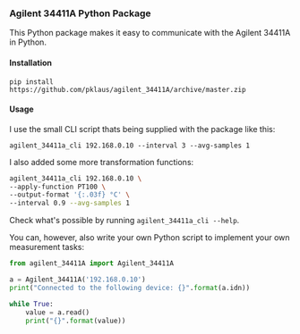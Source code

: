 
### Agilent 34411A Python Package

This Python package makes it easy to communicate with the Agilent 34411A in Python.

#### Installation

    pip install https://github.com/pklaus/agilent_34411A/archive/master.zip

#### Usage

I use the small CLI script thats being supplied with the package like this:

    agilent_34411a_cli 192.168.0.10 --interval 3 --avg-samples 1

I also added some more transformation functions:

````bash
agilent_34411a_cli 192.168.0.10 \
--apply-function PT100 \
--output-format '{:.03f} °C' \
--interval 0.9 --avg-samples 1
````

Check what's possible by running `agilent_34411a_cli --help`.

You can, however, also write your own Python script to implement your own measurement tasks:

````python
from agilent_34411A import Agilent_34411A

a = Agilent_34411A('192.168.0.10')
print("Connected to the following device: {}".format(a.idn))

while True:
    value = a.read()
    print("{}".format(value))
````
